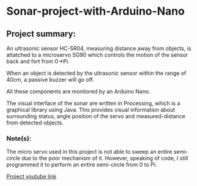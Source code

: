 # Sonar-project-with-Arduino-Nano
## Project summary:
An ultrasonic sensor HC-SR04, measuring distance away from objects, is attatched to a microservo SG90 which controls the motion of the sensor back and fort from 0->Pi.

When an object is detected by the ultrasonic sensor within the range of 40cm, a passive buzzer will go off.

All these components are monitored by an Arduino Nano.

The visual interface of the sonar are written in Processing, which is a graphical library using Java. This provides visual information about surrounding status, angle position of the servo and measured-distance from detected objects.

### Note(s):
The micro servo used in this project is not able to sweep an entire semi-circle due to the poor mechanism of it. However, speaking of code, I still programmed it to perform an entire semi-circle from 0 to Pi.

[Project youtube link](https://www.youtube.com/watch?v=cBBOxbGwOKA)


